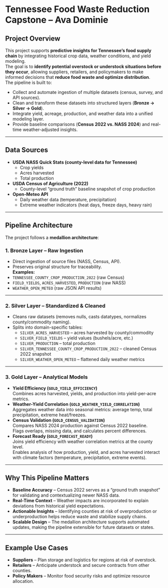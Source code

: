 # Tennessee Food Waste Reduction Capstone – Ava Dominie
## Project Overview  
This project supports **predictive insights for Tennessee’s food supply chain** by integrating historical crop data, weather conditions, and yield modeling.  
The goal is to **identify potential overstock or understock situations before they occur**, allowing suppliers, retailers, and policymakers to make informed decisions that **reduce food waste and optimize distribution**.  
The pipeline is built to:  
- Collect and automate ingestion of multiple datasets (census, survey, and API sources).  
- Clean and transform these datasets into structured layers (**Bronze → Silver → Gold**).  
- Integrate yield, acreage, production, and weather data into a unified modeling layer.  
- Provide baseline comparisons (**Census 2022 vs. NASS 2024**) and real-time weather-adjusted insights.  

---
## Data Sources  
- **USDA NASS Quick Stats (county-level data for Tennessee)**  
  - Crop yields  
  - Acres harvested  
  - Total production  
- **USDA Census of Agriculture (2022)**  
  - County-level “ground truth” baseline snapshot of crop production  
- **Open-Meteo API**  
  - Daily weather data (temperature, precipitation)  
  - Extreme weather indicators (heat days, freeze days, heavy rain)  

---
## Pipeline Architecture  
The project follows a **medallion architecture**:  
### 1. Bronze Layer – Raw Ingestion  
- Direct ingestion of source files (NASS, Census, API).  
- Preserves original structure for traceability.  
**Examples:**  
- `TENNESSEE_COUNTY_CROP_PRODUCTION_2022` (raw Census)  
- `FIELD_YIELDS`, `ACRES_HARVESTED`, `PRODUCTION` (raw NASS)  
- `WEATHER_OPEN_METEO` (raw JSON API results)  

---
### 2. Silver Layer – Standardized & Cleaned  
- Cleans raw datasets (removes nulls, casts datatypes, normalizes county/commodity naming).  
- Splits into domain-specific tables:  
  - `SILVER_ACRES_HARVESTED` – acres harvested by county/commodity  
  - `SILVER_FIELD_YIELDS` – yield values (bushels/acre, etc.)  
  - `SILVER_PRODUCTION` – total production  
  - `SILVER_TENNESSEE_COUNTY_CROP_PRODUCTION_2022` – cleaned Census 2022 snapshot  
  - `SILVER_WEATHER_OPEN_METEO` – flattened daily weather metrics  

---
### 3. Gold Layer – Analytical Models  
- **Yield Efficiency (`GOLD_YIELD_EFFICIENCY`)**  
  Combines acres harvested, yields, and production into yield-per-acre metrics.  
- **Weather-Yield Correlation (`GOLD_WEATHER_YIELD_CORRELATION`)**  
  Aggregates weather data into seasonal metrics: average temp, total precipitation, extreme heat/freezes.  
- **Census Validation (`GOLD_CENSUS_VALIDATION`)**  
  Compares NASS 2024 production against Census 2022 baseline.  
  Flags overlaps, missing data, and calculates percent differences.  
- **Forecast Ready (`GOLD_FORECAST_READY`)**  
  Joins yield efficiency with weather correlation metrics at the county level.  
  Enables analysis of how production, yield, and acres harvested interact with climate factors (temperature, precipitation, extreme events).  
---

## Why This Pipeline Matters  
- **Baseline Accuracy** – Census 2022 serves as a “ground truth snapshot” for validating and contextualizing newer NASS data.  
- **Real-Time Context** – Weather impacts are incorporated to explain deviations from historical yield expectations.  
- **Actionable Insights** – Identifying counties at risk of overproduction or underproduction helps reduce waste and stabilize supply chains.  
- **Scalable Design** – The medallion architecture supports automated updates, making the pipeline extensible for future datasets or states.  

---
## Example Use Cases  
- **Suppliers** – Plan storage and logistics for regions at risk of overstock.  
- **Retailers** – Anticipate understock and secure contracts from other counties.  
- **Policy Makers** – Monitor food security risks and optimize resource allocation.
